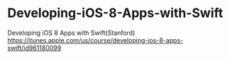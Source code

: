 # Developing-iOS-8-Apps-with-Swift
Developing iOS 8 Apps with Swift(Stanford)
https://itunes.apple.com/us/course/developing-ios-8-apps-swift/id961180099
